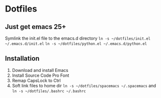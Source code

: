 # Dotfiles

## Just get emacs 25+ ##
Symlink the init.el file to the emacs.d directory
`ln -s ~/dotfiles/init.el ~/.emacs.d/init.el`
`ln -s ~/dotfiles/python.el ~/.emacs.d/python.el`

## Installation ##
1. Download and install Emacs
2. Install Source Code Pro Font
3. Remap CapsLock to Ctrl
4. Soft link files to home dir `ln -s ~/dotfiles/spacemacs ~/.spacemacs` and `ln -s ~/dotfiles/.bashrc ~/.bashrc`

